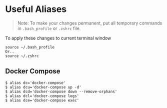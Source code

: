 # Useful Aliases

> Note: To make your changes permanent, put all temporary commands in `.bash_profile` or `.zshrc` file.

To apply these changes to current terminal window

```shell
source ~/.bash_profile
Or..
source ~/.zshrc
```

## Docker Compose

```shell
$ alias dc='docker-compose'
$ alias dcu='docker-compose up -d'
$ alias dcd='docker-compose down --remove-orphans'
$ alias dcl='docker-compose logs'
$ alias dce='docker-compose exec'
```
